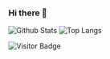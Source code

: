 ### Hi there 👋

![Github Stats](https://github-readme-stats.vercel.app/api?username=itssomething&count_private=true&show_icons=true&include_all_commits=true)
![Top Langs](https://github-readme-stats.vercel.app/api/top-langs/?username=itssomething&hide=TeX&layout=compact)

![Visitor Badge](https://visitor-badge.laobi.icu/badge?page_id=itssomething.itssomething)

<!--
**itssomething/itssomething** is a ✨ _special_ ✨ repository because its `README.md` (this file) appears on your GitHub profile.

Here are some ideas to get you started:

- 🔭 I’m currently working on ...
- 🌱 I’m currently learning ...
- 👯 I’m looking to collaborate on ...
- 🤔 I’m looking for help with ...
- 💬 Ask me about ...
- 📫 How to reach me: ...
- 😄 Pronouns: ...
- ⚡ Fun fact: ...
-->
